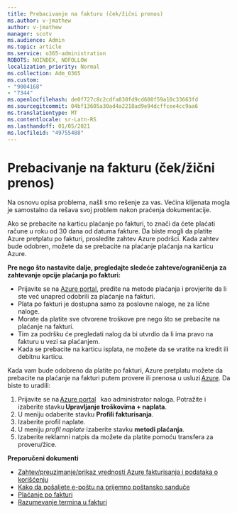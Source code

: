 ```yaml
---
title: Prebacivanje na fakturu (ček/žični prenos)
ms.author: v-jmathew
author: v-jmathew
manager: scotv
ms.audience: Admin
ms.topic: article
ms.service: o365-administration
ROBOTS: NOINDEX, NOFOLLOW
localization_priority: Normal
ms.collection: Adm_O365
ms.custom:
- "9004168"
- "7344"
ms.openlocfilehash: de0f727c8c2cdfa830fd9cd600f59a10c33663fd
ms.sourcegitcommit: 04bf13605a30ad4a2218ad9e94dcffcee4cc9aa6
ms.translationtype: MT
ms.contentlocale: sr-Latn-RS
ms.lasthandoff: 01/05/2021
ms.locfileid: "49755488"
---
```

# <a name="switch-to-pay-by-invoice-checkwire-transfer"></a>Prebacivanje na fakturu (ček/žični prenos)

Na osnovu opisa problema, našli smo rešenje za vas. Većina klijenata mogla je samostalno da rešava svoj problem nakon praćenja dokumentacije.

Ako se prebacite na karticu plaćanje po fakturi, to znači da ćete plaćati račune u roku od 30 dana od datuma fakture. Da biste mogli da platite Azure pretplatu po fakturi, prosledite zahtev Azure podršci. Kada zahtev bude odobren, možete da se prebacite na plaćanje plaćanja na karticu Azure.

**Pre nego što nastavite dalje, pregledajte sledeće zahteve/ograničenja za zahtevanje opcije plaćanja po fakturi:**

- Prijavite se na [Azure portal](https://portal.azure.com/), pređite na metode plaćanja i provjerite da li ste već unapred odobrili za plaćanje na fakturi.
- Plata po fakturi je dostupna samo za poslovne naloge, ne za lične naloge.
- Morate da platite sve otvorene troškove pre nego što se prebacite na plaćanje na fakturi.
- Tim za podršku će pregledati nalog da bi utvrdio da li ima pravo na fakturu u vezi sa plaćanjem.
- Kada se prebacite na karticu isplata, ne možete da se vratite na kredit ili debitnu karticu.

Kada vam bude odobreno da platite po fakturi, Azure pretplatu možete da prebacite na plaćanje na fakturi putem provere ili prenosa u usluzi [Azure](https://portal.azure.com/).
Da biste to uradili:

1. Prijavite se na [Azure portal](https://portal.azure.com/)   kao administrator naloga. Potražite i izaberite stavku **Upravljanje troškovima + naplata**.
2. U meniju odaberite stavku **Profili fakturisanja**.
3. Izaberite profil naplate.
4. U meniju *profil naplate* izaberite stavku **metodi plaćanja**.
5. Izaberite reklamni natpis da možete da platite pomoću transfera za proveru/žice.

**Preporučeni dokumenti**

- [Zahtev/preuzimanje/prikaz vrednosti Azure fakturisanja i podataka o korišćenju](https://docs.microsoft.com/azure/billing/billing-download-azure-invoice-daily-usage-date)
- [Kako da pošaljete e-poštu na prijemno poštansko sanduče](https://docs.microsoft.com/azure/billing/billing-download-azure-invoice-daily-usage-date)
- [Plaćanje po fakturi](https://docs.microsoft.com/azure/billing/billing-how-to-pay-by-invoice)
- [Razumevanje termina u fakturi](https://docs.microsoft.com/azure/billing/billing-understand-your-invoice)
